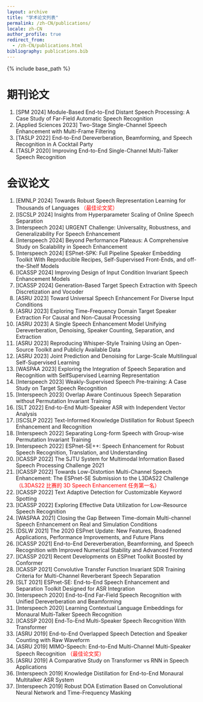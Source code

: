 ```yaml
---
layout: archive
title: "学术论文列表"
permalink: /zh-CN/publications/
locale: zh-CN
author_profile: true
redirect_from:
  - /zh-CN/publications.html
bibliography: publications.bib
---
```


{% include base_path %}

期刊论文
======
1. [SPM 2024] Module-Based End-to-End Distant Speech Processing: A Case Study of Far-Field Automatic Speech Recognition<d-cite key="Module_Based-Chang2024"/>
2. [Applied Sciences 2023] Two-Stage Single-Channel Speech Enhancement with Multi-Frame Filtering<d-cite key="Two_Stage-Lin2023"/>
3. [TASLP 2022] End-to-End Dereverberation, Beamforming, and Speech Recognition in A Cocktail Party<d-cite key="End_to_End-Zhang2022"/>
4. [TASLP 2020] Improving End-to-End Single-Channel Multi-Talker Speech Recognition<d-cite key="Improving-Zhang2020"/>

会议论文
======
1. [EMNLP 2024] Towards Robust Speech Representation Learning for Thousands of Languages<d-cite key="Towards-Chen2024"/> <span style="color:red;">（最佳论文奖）</span>
2. [ISCSLP 2024] Insights from Hyperparameter Scaling of Online Speech Separation<d-cite key="Insights-Zhou2024"/>
3. [Interspeech 2024] URGENT Challenge: Universality, Robustness, and Generalizability For Speech Enhancement<d-cite key="URGENT-Zhang2024"/>
4. [Interspeech 2024] Beyond Performance Plateaus: A Comprehensive Study on Scalability in Speech Enhancement<d-cite key="Beyond-Zhang2024"/>
5. [Interspeech 2024] ESPnet-SPK: Full Pipeline Speaker Embedding Toolkit With Reproducible Recipes, Self-Supervised Front-Ends, and off-the-Shelf Models<d-cite key="ESPnet_SPK-Jung2024"/>
6. [ICASSP 2024] Improving Design of Input Condition Invariant Speech Enhancement Models<d-cite key="Improving-Zhang2024"/>
7. [ICASSP 2024] Generation-Based Target Speech Extraction with Speech Discretization and Vocoder<d-cite key="Generation_Based-Yu2024"/>
8. [ASRU 2023] Toward Universal Speech Enhancement For Diverse Input Conditions<d-cite key="Toward-Zhang2023"/>
9. [ASRU 2023] Exploring Time-Frequency Domain Target Speaker Extraction For Causal and Non-Causal Processing<d-cite key="Exploring-Zhang2023"/>
10. [ASRU 2023] A Single Speech Enhancement Model Unifying Dereverberation, Denoising, Speaker Counting, Separation, and Extraction<d-cite key="Single-Saijo2023"/>
11. [ASRU 2023] Reproducing Whisper-Style Training Using an Open-Source Toolkit and Publicly Available Data<d-cite key="Reproducing-Peng2023"/>
12. [ASRU 2023] Joint Prediction and Denoising for Large-Scale Multilingual Self-Supervised Learning<d-cite key="Joint-Chen2023"/>
13. [WASPAA 2023] Exploring the Integration of Speech Separation and Recognition with SelfSupervised Learning Representation<d-cite key="Exploring-Masuyama2023"/>
14. [Interspeech 2023] Weakly-Supervised Speech Pre-training: A Case Study on Target Speech Recognition<d-cite key="Weakly_Supervised-Zhang2023"/>
15. [Interspeech 2023] Overlap Aware Continuous Speech Separation without Permutation Invariant Training<d-cite key="Overlap-Yu2023"/>
16. [SLT 2022] End-to-End Multi-Speaker ASR with Independent Vector Analysis<d-cite key="End_to_End-Scheibler2022"/>
17. [ISCSLP 2022] Text-Informed Knowledge Distillation for Robust Speech Enhancement and Recognition<d-cite key="Text_Informed-Wang2022"/>
18. [Interspeech 2022] Separating Long-form Speech with Group-wise Permutation Invariant Training<d-cite key="Separating-Zhang2022"/>
19. [Interspeech 2022] ESPnet-SE++: Speech Enhancement for Robust Speech Recognition, Translation, and Understanding<d-cite key="ESPnet_SE-Lu2022"/>
20. [ICASSP 2022] The SJTU System for Multimodal Information Based Speech Processing Challenge 2021<d-cite key="SJTU-Wang2022"/>
21. [ICASSP 2022] Towards Low-Distortion Multi-Channel Speech Enhancement: The ESPnet-SE Submission to the L3DAS22 Challenge<d-cite key="Towards-Lu2022"/> <span style="color:red;">（L3DAS22 比赛的 3D Speech Enhancement 任务第一名）</span>
22. [ICASSP 2022] Text Adaptive Detection for Customizable Keyword Spotting<d-cite key="Text-Xi2022"/>
23. [ICASSP 2022] Exploring Effective Data Utilization for Low-Resource Speech Recognition<d-cite key="Exploring-Zhou2022"/>
24. [WASPAA 2021] Closing the Gap Between Time-domain Multi-channel Speech Enhancement on Real and Simulation Conditions<d-cite key="Closing-Zhang2021"/>
25. [DSLW 2021] The 2020 ESPnet Update: New Features, Broadened Applications, Performance Improvements, and Future Plans<d-cite key="The2020-Watanabe2021"/>
26. [ICASSP 2021] End-to-End Dereverberation, Beamforming, and Speech Recognition with Improved Numerical Stability and Advanced Frontend<d-cite key="End_to_End-Zhang2021"/>
27. [ICASSP 2021] Recent Developments on ESPnet Toolkit Boosted by Conformer<d-cite key="Recent-Guo2021"/>
28. [ICASSP 2021] Convolutive Transfer Function Invariant SDR Training Criteria for Multi-Channel Reverberant Speech Separation<d-cite key="Convolutive-Boeddeker2021"/>
29. [SLT 2021] ESPnet-SE: End-to-End Speech Enhancement and Separation Toolkit Designed for ASR Integration<d-cite key="ESPnet_SE-Li2021"/>
30. [Interspeech 2020] End-to-End Far-Field Speech Recognition with Unified Dereverberation and Beamforming<d-cite key="End_to_End-Zhang2020"/>
31. [Interspeech 2020] Learning Contextual Language Embeddings for Monaural Multi-Talker Speech Recognition<d-cite key="Learning-Zhang2020"/>
32. [ICASSP 2020] End-To-End Multi-Speaker Speech Recognition With Transformer<d-cite key="End_To_End-Chang2020"/>
33. [ASRU 2019] End-to-End Overlapped Speech Detection and Speaker Counting with Raw Waveform<d-cite key="End_to_End-Zhang2019"/>
34. [ASRU 2019] MIMO-Speech: End-to-End Multi-Channel Multi-Speaker Speech Recognition<d-cite key="MIMO_Speech-Chang2019"/> <span style="color:red;">（最佳论文奖）</span>
35. [ASRU 2019] A Comparative Study on Transformer vs RNN in Speech Applications<d-cite key="Comparative-Karita2019"/>
36. [Interspeech 2019] Knowledge Distillation for End-to-End Monaural Multitalker ASR System<d-cite key="Knowledge-Zhang2019"/>
37. [Interspeech 2019] Robust DOA Estimation Based on Convolutional Neural Network and Time-Frequency Masking<d-cite key="Robust-Zhang2019"/>
